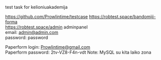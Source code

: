 test task for kelioniuakademija


https://github.com/Prowlintime/testcase 
https://robtest.space/bandomiji-forma   
https://robtest.space/admin adminpanel  
email: admin@admin.com  
password: password  

Paperform login: Prowlintime@gmail.com  
Paperform password: 2tv-VZ8-F4n-vdt 
Note: MySQL su kita laiko zona  

